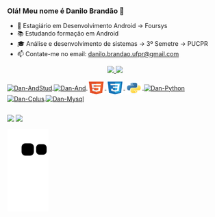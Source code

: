 ### Olá! Meu nome é Danilo Brandão 👋

- 🔭 Estagiário em Desenvolvimento Android -> Foursys
- 📚 Estudando formação em Android
- 🎓 Análise e desenvolvimento de sistemas -> 3º Semetre -> PUCPR
- 📫 Contate-me no email: danilo.brandao.ufpr@gmail.com

<div align="center">
  <a href="https://github.com/DaniloBrandao21">
  <img height="150em" src="https://github-readme-stats.vercel.app/api?username=DaniloBrandao21&show_icons=true&theme=dark&include_all_commits=true&count_private=true"/>
  <img height="150em" src="https://github-readme-stats.vercel.app/api/top-langs/?username=DaniloBrandao21&layout=compact&langs_count=7&theme=dark"/>
</div>
  
  <div style="display: inline_block"><br>
  <img align="center" alt="Dan-AndStud" height="30" width="40" src="https://cdn.jsdelivr.net/gh/devicons/devicon/icons/androidstudio/androidstudio-original.svg">        
  <img align="center" alt="Dan-And" height="30" width="40" src="https://cdn.jsdelivr.net/gh/devicons/devicon/icons/android/android-original.svg">
  <img align="center" alt="Dan-HTML" height="30" width="40" src="https://raw.githubusercontent.com/devicons/devicon/master/icons/html5/html5-original.svg">
  <img align="center" alt="Dan-CSS" height="30" width="40" src="https://raw.githubusercontent.com/devicons/devicon/master/icons/css3/css3-original.svg">
  <img align="center" alt="Dan-Python" height="30" width="40" src="https://raw.githubusercontent.com/devicons/devicon/master/icons/python/python-original.svg">
  <img align="center" alt="Dan-Python" height="30" width="40" src="https://cdn.jsdelivr.net/gh/devicons/devicon/icons/c/c-original.svg">
  <img align="center" alt="Dan-Cplus" height="30" width="40" src="https://cdn.jsdelivr.net/gh/devicons/devicon/icons/cplusplus/cplusplus-original.svg">
  <img align="center" alt="Dan-Mysql" height="30" width="40" src="https://cdn.jsdelivr.net/gh/devicons/devicon/icons/mysql/mysql-original.svg">
</div>

##
  
 <div>
     <a href = "mailto:danilo.brandao.ufpr@gmail.com"><img src="https://img.shields.io/badge/-Gmail-%23333?style=for-the-badge&logo=gmail&logoColor=white" target="_blank"></a>
  <a href="https://www.linkedin.com/in/danilo-machado-brandão-b78153182/" target="_blank"><img src="https://img.shields.io/badge/-LinkedIn-%230077B5?style=for-the-badge&logo=linkedin&logoColor=white" target="_blank"></a> 
 </div>
  
  ![Snake animation](https://github.com/rafaballerini/rafaballerini/blob/output/github-contribution-grid-snake.svg) 

